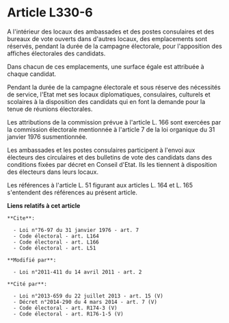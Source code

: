 # Article L330-6

A l'intérieur des locaux des ambassades et des postes consulaires et des bureaux de vote ouverts dans d'autres locaux, des
emplacements sont réservés, pendant la durée de la campagne électorale, pour l'apposition des affiches électorales des
candidats. 

Dans chacun de ces emplacements, une surface égale est attribuée à chaque candidat.

Pendant la durée de la campagne électorale et sous réserve des nécessités de service, l'Etat met ses locaux diplomatiques,
consulaires, culturels et scolaires à la disposition des candidats qui en font la demande pour la tenue de réunions
électorales.

Les attributions de la commission prévue à l'article L. 166 sont exercées par la commission électorale mentionnée à l'article
7 de la loi organique du 31 janvier 1976 susmentionnée. 

Les ambassades et les postes consulaires participent à l'envoi aux électeurs des circulaires et des bulletins de vote des
candidats dans des conditions fixées par décret en Conseil d'Etat. Ils les tiennent à disposition des électeurs dans leurs
locaux.

Les références à l'article L. 51 figurant aux articles L. 164 et L. 165 s'entendent des références au présent article.

**Liens relatifs à cet article**

	**Cite**:

	  - Loi n°76-97 du 31 janvier 1976 - art. 7
	  - Code électoral - art. L164
	  - Code électoral - art. L166
	  - Code électoral - art. L51

	**Modifié par**:

	  - Loi n°2011-411 du 14 avril 2011 - art. 2

	**Cité par**:

	  - Loi n°2013-659 du 22 juillet 2013 - art. 15 (V)
	  - Décret n°2014-290 du 4 mars 2014 - art. 7 (V)
	  - Code électoral - art. R174-3 (V)
	  - Code électoral - art. R176-1-5 (V)
